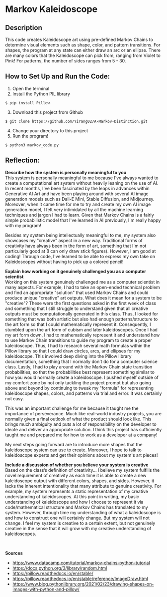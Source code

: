 # Markov Kaleidoscope
## Description
This code creates Kaleidoscope art using pre-defined Markov Chains to determine visual elements such as shape, color, and pattern transitions. For shapes, the program at any state can either draw an arc or an ellipse. There are many colors that the Kaleidoscope can pick from, ranging from Violet to Pink! For patterns, the number of sides ranges from 5 - 30. 
## How to Set Up and Run the Code:
1. Open the terminal
2. Install the Python PIL library
```
$ pip install Pillow
```
3. Download this project from Github
```
$ git clone https://github.com/YiYang02/A-Markov-Distinction.git
```
4. Change your directory to this project
5. Run the program!
```
$ python3 markov_code.py
```
## Reflection:
**Describe how the system is personally meaningful to you**
<br />
This system is personally meaningful to me because I've always wanted to create a computational art system without heavily leaning on the use of AI. In recent months, I've been fascinated by the leaps in advances within Generative AI Art and have been playing around with several AI image generation models such as Dall-E Mini, Stable Diffusion, and Midjourney. Moreover, when it came time for me to try and create my own AI image generation model, I felt very intimidated by all the machine learning techniques and jargon I had to learn. Given that Markov Chains is a  fairly simple probabilistic model that I've learned in AI previously, I'm really happy with my program! 

Besides my system being intellectually meaningful to me, my system also showcases my "creative" aspect in a new way. Traditional forms of creativity have always been in the form of art, something that I'm not particularly good at (I can only draw stick figures). However, I am good at coding! Through code, I've learned to be able to express my own take on Kaleidoscopes without having to pick up a colored pencil!
<br />

**Explain how working on it genuinely challenged you as a computer scientist**
<br />
Working on this system genuinely challenged me as a computer scientist in many aspects. For example, I had to take an open-ended technical problem and find an appropriate "solution" that used Markov Chains and could produce unique "creative" art outputs. What does it mean for a system to be "creative"? These were the first questions asked in the first week of class and something that I still struggle to understand given that all creative outputs must be computationally generated in this class. Thus, I looked for something that was both artistic but also had enough patterns/structure to the art form so that I could mathematically represent it. Consequently, I stumbled upon the art form of cubism and later kaleidoscopes. Once I had my art form down, I had to mathematically represent it and understand how to use Markov Chain transitions to guide my program to create a proper kaleidoscope. Thus, I had to research several math formulas within the Pillow library so that I could draw circles, arcs, and ellipses for my kaleidoscope. This involved deep diving into the Pillow library documentation, something that I normally don't do for a computer science class. Lastly, I had to play around with the Markov Chain state transition probabilities, so that the probabilities best represent something similar to how you would normally create a kaleidoscope. I pushed myself outside of my comfort zone by not only tackling the project prompt but also going above and beyond by continuing to tweak my "formula" for representing kaleidoscope shapes, colors, and patterns via trial and error. It was certainly not easy.

This was an important challenge for me because it taught me the importance of perseverance. Much like real-world industry projects, you are normally given a final outlook of what the product should look like. This brings much ambiguity and puts a lot of responsibility on the developer to ideate and deliver an appropriate solution. I think this project has sufficiently taught me and prepared me for how to work as a developer at a company! 

My next steps going forward are to introduce more shapes that the kaleidoscope system can use to create. Moreover, I hope to talk to kaleidoscope experts and get their opinions about my system's art pieces!
<br />

**Include a discussion of whether you believe your system is creative**
<br />
Based on the class’s definition of creativity... I believe my system fulfills the novel requirement of creativity as each time it is able to create a new kaleidoscope output with different colors, shapes, and sides. However, it lacks the inherent intentionality that many attribute to genuine creativity. For example, my system represents a static representation of my creative understanding of kaleidoscopes. At this point in writing, my basic understanding of kaleidoscope and how I choose to represent it via code/mathematical structure and Markov Chains has translated to my system. However, through time my understanding of what a kaleidoscope is and how to construct one will certainly change. But my system will not change. I feel my system is creative to a certain extent, but not genuinely creative in the sense that it will grow with my creative understanding of kaleidoscopes.

<br />

**Sources**
<br />
- https://www.datacamp.com/tutorial/markov-chains-python-tutorial
- https://docs.python.org/3/library/random.html
- https://pillow.readthedocs.io/en/stable/
- https://pillow.readthedocs.io/en/stable/reference/ImageDraw.html
- https://www.blog.pythonlibrary.org/2021/02/23/drawing-shapes-on-images-with-python-and-pillow/
